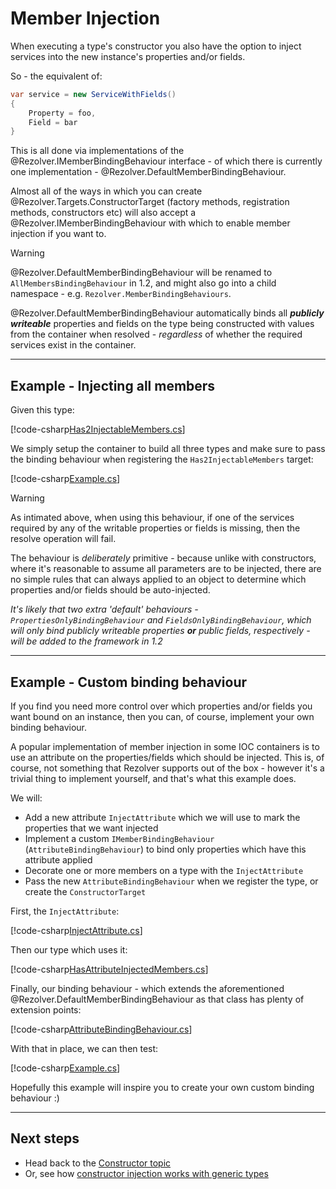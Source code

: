 ﻿# Member Injection

When executing a type's constructor you also have the option to inject services into the new instance's properties
and/or fields.

So - the equivalent of:

```cs
var service = new ServiceWithFields()
{
    Property = foo,
    Field = bar
}
```

This is all done via implementations of the @Rezolver.IMemberBindingBehaviour interface - of which there is currently one
implementation - @Rezolver.DefaultMemberBindingBehaviour.

Almost all of the ways in which you can create @Rezolver.Targets.ConstructorTarget
(factory methods, registration methods, constructors etc) will also accept a @Rezolver.IMemberBindingBehaviour with which to enable 
member injection if you want to.

> [!WARNING]
> @Rezolver.DefaultMemberBindingBehaviour will be renamed to `AllMembersBindingBehaviour` in 1.2, and might also
> go into a child namespace - e.g. `Rezolver.MemberBindingBehaviours`.

@Rezolver.DefaultMemberBindingBehaviour automatically binds all ***publicly writeable*** properties and fields on the type being constructed
with values from the container when resolved - *regardless* of whether the required services exist in the container.

* * *

## Example - Injecting all members

Given this type:

[!code-csharp[Has2InjectableMembers.cs](../../../../../test/Rezolver.Tests.Examples/Types/Has2InjectableMembers.cs#example)]

We simply setup the container to build all three types and make sure to pass the binding behaviour when registering the
`Has2InjectableMembers` target:

[!code-csharp[Example.cs](../../../../../test/Rezolver.Tests.Examples/MemberBindingExamples.cs#example1)]

> [!WARNING]
> As intimated above, when using this behaviour, if one of the services required by any of the writable properties or 
> fields is missing, then the resolve operation will fail.
> 
> The behaviour is *deliberately* primitive - because unlike
> with constructors, where it's reasonable to assume all parameters are to be injected, there are no simple rules
> that can always applied to an object to determine which properties and/or fields should be auto-injected.

*It's likely that two extra 'default' behaviours - `PropertiesOnlyBindingBehaviour` and `FieldsOnlyBindingBehaviour`, which
will only bind publicly writeable properties __or__ public fields, respectively -
will be added to the framework in 1.2*

* * *

## Example - Custom binding behaviour

If you find you need more control over which properties and/or fields you want bound on an instance, then you can, 
of course, implement your own binding behaviour.

A popular implementation of member injection in some IOC containers is to use an attribute on the properties/fields 
which should be injected.  This is, of course, not something that Rezolver supports out of the box - however it's a trivial
thing to implement yourself, and that's what this example does.

We will:

- Add a new attribute `InjectAttribute` which we will use to mark the properties that we want injected
- Implement a custom `IMemberBindingBehaviour` (`AttributeBindingBehaviour`) to bind only properties which have this attribute applied
- Decorate one or more members on a type with the `InjectAttribute`
- Pass the new `AttributeBindingBehaviour` when we register the type, or create the `ConstructorTarget`

First, the `InjectAttribute`:

[!code-csharp[InjectAttribute.cs](../../../../../test/Rezolver.Tests.Examples/Types/InjectAttribute.cs#example)]

Then our type which uses it:

[!code-csharp[HasAttributeInjectedMembers.cs](../../../../../test/Rezolver.Tests.Examples/Types/HasAttributeInjectedMembers.cs#example)]

Finally, our binding behaviour - which extends the aforementioned @Rezolver.DefaultMemberBindingBehaviour as that class has plenty of
extension points:

[!code-csharp[AttributeBindingBehaviour.cs](../../../../../test/Rezolver.Tests.Examples/Types/AttributeBindingBehaviour.cs#example)]

With that in place, we can then test:

[!code-csharp[Example.cs](../../../../../test/Rezolver.Tests.Examples/MemberBindingExamples.cs#example2)]


Hopefully this example will inspire you to create your own custom binding behaviour :)

* * *

## Next steps

- Head back to the [Constructor topic](index.md)
- Or, see how [constructor injection works with generic types](generics.md)